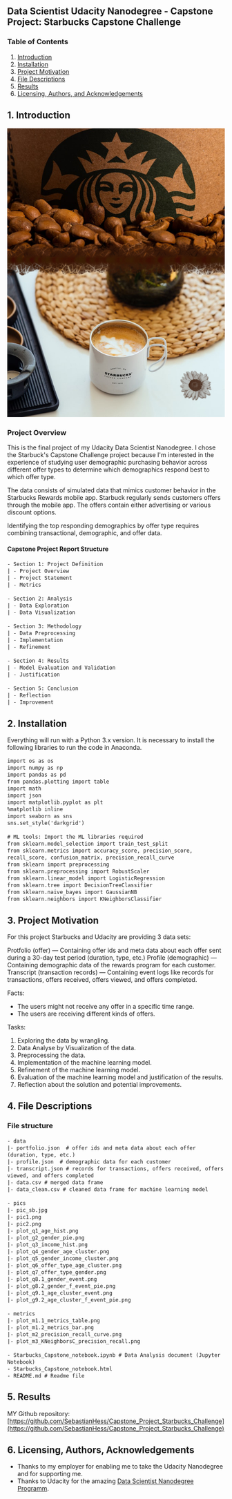 ## Data Scientist Udacity Nanodegree - Capstone Project: Starbucks Capstone Challenge

### Table of Contents

1. [Introduction](#introduction)
2. [Installation](#installation)
3. [Project Motivation](#motivation)
4. [File Descriptions](#files)
5. [Results](#results)
6. [Licensing, Authors, and Acknowledgements](#licensing)


## 1. Introduction <a name="introduction"></a>

![0](/pics/pic_sb.jpg)   


### Project Overview

This is the final project of my Udacity Data Scientist Nanodegree. I chose the Starbuck's Capstone Challenge project because I'm interested in the experience of studying user demographic purchasing behavior across different offer types to determine which demographics respond best to which offer type.

The data consists of simulated data that mimics customer behavior in the Starbucks Rewards mobile app. Starbuck regularly sends customers offers through the mobile app. The offers contain either advertising or various discount options.

Identifying the top responding demographics by offer type requires combining transactional, demographic, and offer data.

#### Capstone Project Report Structure
```
- Section 1: Project Definition
| - Project Overview
| - Project Statement
| - Metrics

- Section 2: Analysis
| - Data Exploration
| - Data Visualization

- Section 3: Methodology
| - Data Preprocessing
| - Implementation
| - Refinement

- Section 4: Results
| - Model Evaluation and Validation
| - Justification

- Section 5: Conclusion
| - Reflection  
| - Improvement
```


## 2. Installation <a name="installation"></a>

Everything will run with a Python 3.x version.
It is necessary to install the following libraries to run the code in Anaconda. 

```
import os as os
import numpy as np
import pandas as pd
from pandas.plotting import table 
import math
import json
import matplotlib.pyplot as plt
%matplotlib inline
import seaborn as sns
sns.set_style('darkgrid')

# ML tools: Import the ML libraries required 
from sklearn.model_selection import train_test_split
from sklearn.metrics import accuracy_score, precision_score, recall_score, confusion_matrix, precision_recall_curve
from sklearn import preprocessing
from sklearn.preprocessing import RobustScaler
from sklearn.linear_model import LogisticRegression
from sklearn.tree import DecisionTreeClassifier
from sklearn.naive_bayes import GaussianNB
from sklearn.neighbors import KNeighborsClassifier
```

## 3. Project Motivation<a name="motivation"></a>

For this project Starbucks and Udacity are providing 3 data sets:

Protfolio (offer) — Containing offer ids and meta data about each offer sent during a 30-day test period (duration, type, etc.)
Profile (demographic) — Containing demographic data of the rewards program for each customer.
Transcript (transaction records) — Containing event logs like records for transactions, offers received, offers viewed, and offers completed.

Facts:
* The users might not receive any offer in a specific time range.
* The users are receiving different kinds of offers.

Tasks:
1. Exploring the data by wrangling.
2. Data Analyse by Visualization of the data.
3. Preprocessing the data.
4. Implementation of the machine learning model.
5. Refinement of the machine learning model.
6. Evaluation of the machine learning model and justification of the results.
7. Reflection about the solution and potential improvements.


## 4. File Descriptions <a name="files"></a>

### File structure
```
- data
|- portfolio.json  # offer ids and meta data about each offer (duration, type, etc.)
|- profile.json  # demographic data for each customer
|- transcript.json # records for transactions, offers received, offers viewed, and offers completed
|- data.csv # merged data frame
|- data_clean.csv # cleaned data frame for machine learning model

- pics
|- pic_sb.jpg
|- pic1.png
|- pic2.png
|- plot_q1_age_hist.png
|- plot_g2_gender_pie.png
|- plot_q3_income_hist.png
|- plot_q4_gender_age_cluster.png
|- plot_q5_gender_income_cluster.png
|- plot_q6_offer_type_age_cluster.png
|- plot_q7_offer_type_gender.png
|- plot_q8.1_gender_event.png
|- plot_g8.2_gender_f_event_pie.png
|- plot_q9.1_age_cluster_event.png
|- plot_g9.2_age_cluster_f_event_pie.png

- metrics
|- plot_m1.1_metrics_table.png
|- plot_m1.2_metrics_bar.png
|- plot_m2_precision_recall_curve.png
|- plot_m3_KNeighborsC_precision_recall.png

- Starbucks_Capstone_notebook.ipynb # Data Analysis document (Jupyter Notebook)
- Starbucks_Capstone_notebook.html
- README.md # Readme file
```


## 5. Results<a name="results"></a>


MY Github repository: [https://github.com/SebastianHess/Capstone_Project_Starbucks_Challenge](https://github.com/SebastianHess/Capstone_Project_Starbucks_Challenge)



## 6. Licensing, Authors, Acknowledgements<a name="licensing"></a>

* Thanks to my employer for enabling me to take the Udacity Nanodegree and for supporting me.
* Thanks to Udacity for the amazing [Data Scientist Nanodegree Programm](https://www.udacity.com/course/data-scientist-nanodegree--nd025).
